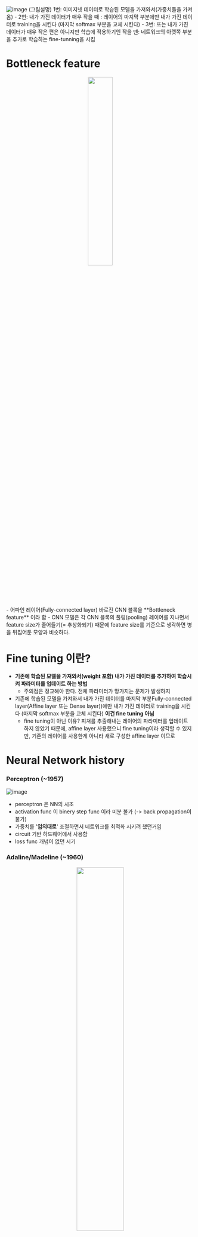 ![image](https://user-images.githubusercontent.com/56099627/70966237-edebd500-20d5-11ea-83e9-9f984b8aee8d.png)
(그림설명) 1번: 이미지넷 데이터로 학습된 모델을 가져와서(가중치들을 가져옴) - 2번: 내가 가진 데이터가 매우 작을 때 : 레이어의 마지막 부분에만 내가 가진 데이터로 training을 시킨다 (마지막 softmax 부분을 교체 시킨다) - 3번: 또는 내가 가진 데이터가 매우 작은 편은 아니지만 학습에 적용하기엔 작을 땐: 네트워크의 아랫쪽 부분을 추가로 학습하는 fine-tunning을 시킴
  
# Bottleneck feature
<p align="center"><img width="36%" src="https://user-images.githubusercontent.com/56099627/70964972-5c7a6400-20d1-11ea-92af-14abc5471e3d.png" /></p>  
- 어파인 레이어(Fully-connected layer) 바로전 CNN 블록을 **Bottleneck feature** 이라 함  
- CNN 모델은 각 CNN 블록의 풀링(pooling) 레이어를 지나면서 feature size가 줄어들기(= 추상화되기) 때문에 feature size를 기준으로 생각하면 병을 뒤집어둔 모양과 비슷하다.  
  
# Fine tuning 이란?
- **기존에 학습된 모델을 가져와서(weight 포함) 내가 가진 데이터를 추가하여 학습시켜 파라미터를 업데이트 하는 방법**  
  - 주의점은 정교해야 한다. 전체 파라미터가 망가지는 문제가 발생하지  
- 기존에 학습된 모델을 가져와서 내가 가진 데이터를 마지막 부분Fully-connected layer(Affine layer 또는 Dense layer))에만 내가 가진 데이터로 training을 시킨다 (마지막 softmax 부분을 교체 시킨다) **이건 fine tuning 아님**  
  - fine tuning이 아닌 이유? 피쳐를 추출해내는 레이어의 파라미터를 업데이트 하지 않았기 때문에, affine layer 사용했으니 fine tuning이라 생각할 수 있지만, 기존의 레이어를 사용한게 아니라 새로 구성한 affine layer 이므로  
   
# Neural Network history
### Perceptron (~1957)
![image](https://user-images.githubusercontent.com/56099627/70966891-f9400000-20d7-11ea-80c4-f5acec65e8a0.png)  
- perceptron 은 NN의 시조
- activation func 이 binery step func 이라 미분 불가 (-> back propagation이 불가)
- 가중치를 '**임의대로**' 조절하면서 네트워크를 최적화 시키려 했던거임
- circuit 기반 하드웨어에서 사용함
- loss func 개념이 없던 시기
  
### Adaline/Madeline (~1960)
<p align="center"><img width="50%" src="https://user-images.githubusercontent.com/56099627/70900100-75d0d100-203b-11ea-837f-04817e47a26b.png" /></p>  
  
- perceptron을 쌓아가기(stacking) 시작함
- 최초의 multi layer perceptron Network
- 여전히 Backpropagation 불가 
- **parametric approach(weight) 도입** 하였지만 여전히 결과는 좋지 못했음
- 하드웨어에서 사용
- 이후 1960~1980년대 중반 까지는 암흑기
  
### 최초 back-propagation 도입(1986년)
- 최초 back-propagation 사용
- back-propagation 은 미분이 가능하다는 것이고 가중치를 체계적으로 찾아나갈수 있다는 것임
  - back-propagationdl이 생각보다 잘 동작하지 않음, 특히 네트워크가 더욱 deep 해지면 제대로 동작하지 않았음
- 이후 2000년대 중반 까지 제2의 암흑기

### back-propagation 제대로 동작 가능(2006년)
![image](https://user-images.githubusercontent.com/56099627/70967103-ae72b800-20d8-11ea-9476-4e7cb2bd6fe5.png)    
- 20년 만에 back-propagation이 제대로 동작이 가능해짐
- deep learning 이름이 시작됨
- 1단계 RBM(Restricted Boltzman machine)을 이용해 별도의 unsupervised 된 pre-training을 한다.(RBM을 이용해 2000개 학습시키고 1000개 학습시키고 500개 학습시키고)
- 2단계 학습시킨 이들을 하나의 큰 덩어리로 묶어준 후, back-propagation을 해주면 잘 동작하더라 
- 3단계 이들을 fine tuning 해줌

### 딥러닝 폭팔적 발전 (2010, 2012년)
- weight initializion 할 수 있는 방법을 찾음
- sigmoid 외에 제대로 된 activation func을 적용할 수 있게됨
- GPU을 원할하게 사용할 수 있는 환경 조성
- data가 폭팔적으로 늘어난 점

### 신경망에 관련된 설정들
- one time setup : activation funcs, preprocessing, weight initialization, regularization, gradient checking
- training dynamics : babysitting the learning process, parameter updates, hyperparameter optimization
- evaluation : model ensembles
  
# activation funcs
### sigmoid func
- sigmoid func 은 전통적으로 가장 많이 사용 되었지만 더이상은 잘 사용되지 않은 함수
- 넓은 범위의 숫자를 0~1 사이를 스퀘시 해서 해줌 들어오는 입력 값에 대해 가중치의 영향력을 주기에 굉장히 적합했기에 많이 사용했음
- 하지만 더이상 사용되지 못할 문제(3가지)
  - 뉴런이 포화(saturated neurons)되서 gradient을 없애버리는 가장 큰 문제점 **vanishing gradient**
  <p align="center"><img width="40%" src="https://user-images.githubusercontent.com/56099627/70902479-3bb5fe00-2040-11ea-82f2-6639b83b3853.png" /></p>  
    
    - local gradient x global gradeient = gradient 인데 이때 local gradient을 자세히 보면, x의 값이 매우 작거나(x=-10) x의 값이 매우 크거나(x=10) 할때 미분(기울기)은 0에 가까운 값이 되므로(local gradient = 0) vanishing gradient 가 된다
    - 결과적으로 back-propagation 멈추게 된다.
  - x가 언제나 양수 인데 왜냐면 이전 layer의 activation func의 결과물이므로, 이 상황에서 w의 gradient은 모두 양수이거나 모두 음수가 됨(df/dw_1, df/dw_2, df/dw_3 ...)? 
    - 그래서 zero-centered 가 아닐 경우, 매우 느리게 convergence 가 일어난다. 
  - exp()은 성능에 저하를 가져다 줌
  
### tanh(x)
<p align="center"><img width="40%" src="https://user-images.githubusercontent.com/56099627/70903162-9e5bc980-2041-11ea-9ee7-97d380cd7b28.png" /></p>  
  
- range (-1 ~ 1), zero centered (아주 좋은 특성)
-  x의 값이 매우 작거나(x=-10) x의 값이 매우 크거나(x=10) 할때 미분은 0에 가까운 값이 되므로(local gradient = 0) **vanishing gradient**
  
### ReLu (Rectified Linear Unit)
<p align="center"><img width="40%" src="https://user-images.githubusercontent.com/56099627/70903691-c0098080-2042-11ea-9456-f219c37590fd.png" /></p>  
  
- computes f(x) =max(0,x)
- x가 양수인 지점에서는 saturation이 발생하지 않을 것이고 (기울기가 1이 되므로)
- 빠른 convergence (sigmoid/tanh에 비해)
- 2012년 alexnet 연구진이 제안한 내용임
- (단점) zero-centered output이 아님
- (단점) x <0 일 때 기울기가 0이 되어서 **vanishing gradient** 생김, x=0 일 때 극한이 존재하지 않으므로 미분이 없을 것이고 기울기가 undefined 됨
  
<p align="center"><img width="50%" src="https://user-images.githubusercontent.com/56099627/70904244-39ee3980-2044-11ea-816e-a2fc258f3bd6.png" /></p>  
  
- 데이터들이 데이터클라우드 내에 activation된 경우, active ReLu 
- 데이터들이 데이터클라우드 외부에서 activation된 경우, dead ReLu (절대로 activation 되지 않고 그래서 update 되지 않음)
  - dead ReLu 되는 경우는 운이 나쁘면 **초기화 할때** dead ReLu Zone에서 시작하는 경우가 있지
    - 그래서, 초기화 할때, biase 값을 0 이 아닌 0.01 으로 함 (논란의 여지 있음)
  - 학습 할때, learning rate가 너무 크게 할 때 dead ReLu가 발생한다
  
### Leaky ReLu
<p align="center"><img width="50%" src="https://user-images.githubusercontent.com/56099627/70904517-efb98800-2044-11ea-88d0-81a4adf39048.png" /></p>  
  
- f(x) = max(0.01x, x)
- x< 0 또는 x>0 상관없이 saturate 되지 않을 것임 -> gradient kill 발생하지 않을 것임
- ReLu 보다 분명 upgrade 된 함수이지만 아직.. 검증 단계 이라 분명히 좋은 함수라고 말하기엔.. 
  
### ELU (Exponential Linear Units)
<p align="center"><img width="50%" src="https://user-images.githubusercontent.com/56099627/70904705-5dfe4a80-2045-11ea-9b0c-39f16728312a.png" /></p> 
<img src="https://latex.codecogs.com/gif.latex?f(x)=\left\{\begin{matrix}&space;x&&space;(if&space;&x>0)\\&space;\alpha(e^{x}-1)&space;&&space;(if&space;&x\leq&space;0)&space;\end{matrix}\right." title="f(x)=\left\{\begin{matrix} x& (if &x>0)\\ \alpha(e^{x}-1) & (if &x\leq 0) \end{matrix}\right." /></a>
  
- Relu의 모든 장점을 가지면서 vanishing gradient 가 되지 않으며 zero mean output에 가까운 형태를 가짐
- (단점) exp() 연산은 연산량이 큰 것이라 연산 할때 다소 무리? 함
  
### Maxout 
- Relu와 leaky Relu를 일반화 시키고 saturation이 되지 않기 때문에 gradient vanish 되지 않음. 
<img src="https://latex.codecogs.com/gif.latex?max(w{_{1}}^{T}x&plus;b_{1},w{_{2}}^{T}x&plus;b_{2})" title="max(w{_{1}}^{T}x+b_{1},w{_{2}}^{T}x+b_{2})" /></a>
- 2개의 파라미터를 가지므로 연산량이 2배로 증가하게 됨
  
### activation func 정리
- 기본적으론 Relu 사용 할것이며
- 조금 실험적으로 접근하고 싶다면, leaky Relu/ Maxout/ ELU 사용을 추천
- tanh은 가급적 사용하지 않는게 좋고 sigmoid는 더이상 사용하지 않는 것이 좋음(하지만 여전히 LST<에선 쓰임)
  
# DATA Pre-pocessing
![image](https://user-images.githubusercontent.com/56099627/70906059-d87c9980-2048-11ea-8887-45ea00d45915.png)  
![image](https://user-images.githubusercontent.com/56099627/70906031-c569c980-2048-11ea-8c39-78b0648c2a79.png)  
- 일반적으로 zero-centered data 과정을 기본적으로 해주지만 normalization은 일반적으로 수행하지 않는다. 왜냐하면 특정범위에 들어가도록 하는데 이미지라는 것은 기본적으로 0~255 범위를 가지는 픽셀이므로  이미 특정 범위에 있으므로 굳이 해줄 필요가 없으므로  
- PCA은 데이터를 비상관화 하여 차원을 줄이는 방법으로 Whitening은  이미지간에 인접한 ? 중복한 값을 줄어들수 있도록 해주는 작업임 하지만 일반적으로 이미지 전처리 과정으로 PCA와 whiten 과정을 해주진 않는다  
- 정리하자면, 이미지에선 전처리로 **zero-centered 만** 신경을 써주면 된다
  - CIFAR-10  데이터의 경우(32x32x3), 이미지 평균 값을 빼준다(AlexNet 에서 방법) 과 channel 별로 평균값을 빼준다(vgg 에서의 방법) 
    - channel 별로 평균값을 빼준다(vgg 에서의 방법)이 훨씬 편리할 것임

# Weight initialization
### 만약 모든 가중치가 0으로 초기화 된다면, 
- 모든 뉴런들이 동일한 연산을 수행할 것임
- back-propagation은 동일한 gradient 연산을 수행 할 것임
- 이렇게 동일한 연산을 수행하는 것은 symetric breaking이 발생하지 않는다는 의미
  
- 가중치를 초기화 하는 아이디어는 랜덤 숫자를 사용하되 매우작은 random numbers 를 사용한다. **w= np.random.randn(fan_in, fan_out) x 0.01** 평균이 0이고 표준편차가 1e-2인 값을 가지는 gaussian 형태를 사용한다. 
  - 이렇게 구성한다면 네트워크가 작을 경우는 상관없지만, 네트워크가 커지게 된다면 문제가 생김
  - activation 을 tanh으로 사용하면 평균과 표준편차의 분포를 히스토그램으로 보면 평균과 표준편차가 급격히 0으로 수렴
  - 모든 activation은 0이 되어버림 gradient가 0이 되어 누적되는 값이 없게되는 결과적으로 vanishing gradient가 됨
- 반면, **w= np.random.randn(fan_in, fan_out) x 1.0** 평균이 0이고 표준편차가 1인 값을 가지는 gaussian 형태를 사용한다. 
0.01대신에 1.0을 넣으면 오버슈팅이 되어 모든 뉴런들이 saturation 된다. (결과적으로 -1, 1 에 포화됨) 결과적으로 gradient도 0이 되어버림 

### Xavier initialzaiton (2010년 발표)
**W = np.random.randn(fan_in, fan_out) / np.sqrt(fan_in)**
- 인풋을 개수가 많으면 그 만큼 나눠주기 때문에 weight 값이 적어질 것임 (초기화 방법)
  - weight가 너무 작으면, activation이 0이 되어 버릴 것임
- 인풋의 개수가 적으면 그 만큼 나눠주기 때문에 weight 값이 커질 것임 (초기화 방법)
  - 너무 크면, explosion 되고 super-saturation 이 된다. 
- tanh 에선 잘 적용이 되는 하지만 ReLu에선 잘 적용이 안됨
  - 문제점 해결을 위해 **W = np.random.randn(fan_in, fan_out) / np.sqrt(fan_in /2)** 사용하였더니 activation func이 relu인 경우 잘 작동을 함 , 즉 relu에 최적화된 방법임

# Batch normalization (2015년 발표)
- 초기값 설정에 너무 연연해 하지 않고 할 수 있는 방법이 있는데 그 방법이 Batch normalization  
- 이전과정에서 activation func으로 relu을 쓰고 weight initialization 를 하는 방법등을 하여 vanishing gradient 발생을 줄이는 즉 간접적인 방법으로 했었는데 간접적인 방법 말고 학습하는 과정을 전반적으로 안정화를 위해서 학습속도를 가속화 시키면서도 안정적인 학습 할 수 있도록 근본적으로 방법을 제시한 방법  
  
![image](https://user-images.githubusercontent.com/56099627/70972319-6f4b6380-20e6-11ea-8d51-56f751312cbb.png)  
- 불안정화는 내부에서 covriance shift가 일어난다고 봄 레이어를 거치면서 입력값의 분포가 달라지는 현상이 있어서 불안정화 일어난다 봄
- 각 레이어를 거칠 때마다 normalization을 해주자 라는 컨셉
  
![image](https://user-images.githubusercontent.com/56099627/70972430-b9cce000-20e6-11ea-9116-3d53d816bf10.png)    
- 방법: 정규화 시키기 -> 감마 noramalize에 스케일링 하는 것, 베타 shift 시키는 거 (감마, 베타는 학습을 부여, 정규화 조정 단계)
- gradient flow가 개선, 학습 시에 높은 learning rate 가능하며  초기화 설정에 대한 의존도 낮아짐, 
- batch normalization 자체가 regularization 해주는 효과를 주며 
- grop out 을 잘 사용하지 않아도 되는 장점
- 학습 할 때와 테스트 할 때 사용상 차이점이 존재하는데, 학습할때 각 레이어 마다 batch -normalization 하는 반면에 테스트 할 때는 전체에 적용시켜 준다. 그래서 학습할 때 mean, variance을 미리 계산을 해두고 나중에 테스를 할 때는 **전체** 의 값에 mean, variance으로 batch noramlization을 적용시켜 준다.  
  
# Learning Process 관리
proprecessing - network architecture 구성 - loss 체크 - training data의 일부분만 가지고 확인하여 overfitting 일어나는지 확인 - learning rate 을 찾음
![image](https://user-images.githubusercontent.com/56099627/70973025-24325000-20e8-11ea-8c4b-413042b985bd.png)
  
![image](https://user-images.githubusercontent.com/56099627/70973196-88551400-20e8-11ea-82a6-9b0646e3a38a.png)  
(그림설명) CIFAR-10 image 인풋 data, 50 hidden neurons, 10개의 아웃풋  
  
![image](https://user-images.githubusercontent.com/56099627/70973110-5643b200-20e8-11ea-98c0-dc661f80344f.png)
(그림설명) regularization = 0, loss 결과 = 2.3026 (class가 10개 이므로 ln(1/10)하면 이렇게 결과 나옴)  
반면, regularization = 1e3, loss 결과 = 3.0685 (class가 10개 이므로 ln(1/10)하면 이렇게 결과 나옴)

![image](https://user-images.githubusercontent.com/56099627/70974967-55148400-20ec-11ea-9f12-e5ccbb48f10b.png)  
(그림설명) training data의 일부 데이터로 확인 해보면 금방 overfitting 일어나는 것을 확인 해볼수 있다  

![image](https://user-images.githubusercontent.com/56099627/70975875-25ff1200-20ee-11ea-9944-9a166ea72815.png)  
(그림설명) learning rate을 매우 작게 할때 1e-6  
  
![image](https://user-images.githubusercontent.com/56099627/70976281-0ae0d200-20ef-11ea-9452-b4c650f46538.png)
(그림설명) learning rate을 매우 크게 할때 Nan 값이 나옴
(그림설명) learning rate = 1e-3 : cost 가 inf 라고 나옴. 이것도 여전히 높은 러닝레이트 값임.
  
# Hyperparameter Optimization
![image](https://user-images.githubusercontent.com/56099627/70976670-b7bb4f00-20ef-11ea-8952-44352107da45.png)  
(그림설명) reg = 10^uniform(-5,5), lr = 10^uniform(-3,-6) 했더니 val_acc 값들을 확인 : 적당한 learning rate, regularization을 구하기 위해 몇개의 epoch을 써서 확인해 본다
  
![image](https://user-images.githubusercontent.com/56099627/70977172-b76f8380-20f0-11ea-81bf-c2d4be75037e.png)  
(그림설명) reg = 10^uniform(-4,0), lr = 10^uniform(-3,-4) 했더니 val_acc 값들이 0.5 근방으로 높아진것 확인 : 제대로된 범위로 hperparameter을 찾아가고 있음  
  
![image](https://user-images.githubusercontent.com/56099627/70977664-ba1ea880-20f1-11ea-84fc-ccc954421c85.png)  
- random search : 위 그림들 처럼 값들을 랜덤하게 값을 골라온 거
- grid search : 이런 reg 또는 lr을 일정한 간격으로 모든 범위를 가져오는 값 (합리적인 방법으로 보이나 사실상 그렇지 않음)
  - 특정 파라미터가 다른 파라미터보다 더 중요할 수 있는데 이를 무시하고 일정한 간격으로 파라미터를 뽑는다면 최적화된 하이퍼파라미터를 추출 할수 없게 된다
- learning rate 또는 regularation을 구할 때는 **ramdom search을 사용하자 (grid search 말고)**
  
- 하이퍼 파라메터를 찾는 방법에는 여러가지가 존재하는데 (DJ가 음악을 믹싱하듯이~~ )
  - network architecture 에서 node는 몇개 할 것인지, 또는 hidden layer는 몇개 할 것인지, 어떤 모델을 사용 할 것인가 등등
  - learning rate 과 그 learning rate의 decay schedule을 어떻게 잡아줄 것인지, update type은 무엇으로 할지
  - regularization은 L2? Dropout 할 것인지 등등
  - "안드로이드 카파시? 선생님"은 70대의 머신러닝 기기를 사용하여 여러가지 hyperparameters을 돌려보고 최적의 사용가능하능한 hyperparameter 결정한다. (lr, reg 등 )
  
<p align="center"><img width="25%" src="https://user-images.githubusercontent.com/56099627/70978103-8001d680-20f2-11ea-937a-34e7e0a55386.png" /></p>  
(그림)bad initialization 경우 : 초기엔 로스가 정체되다가 시간이 어느정도 시간이 지나면 학습이 진행되는(로스가 줄어드는) 경우
  
![image](https://user-images.githubusercontent.com/56099627/70978393-0b7b6780-20f3-11ea-81d7-db72fbb02292.png)    
(그림) 젤 베스트 : weight updates / weight magnitude (want 약 ~1e-3)
   
  
참고  
[1] https://www.youtube.com/watch?v=gPIxeIwUkAc, cs231n 5강 Training NN part 1  
[2] https://eehoeskrap.tistory.com/186, [Deep Learning] pre-training 과 fine-tuning (파인튜닝)
[3] http://blog.haandol.com/2016/12/25/define-bottleneck-feature-and-fine-tuning.html, Bottleneck feature? Fine-tuning?
